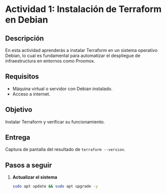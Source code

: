# Actividad 1: Instalación de Terraform en Debian

## Descripción
En esta actividad aprenderás a instalar Terraform en un sistema operativo Debian, lo cual es fundamental para automatizar el despliegue de infraestructura en entornos como Proxmox.

## Requisitos
- Máquina virtual o servidor con Debian instalado.
- Acceso a internet.

## Objetivo
Instalar Terraform y verificar su funcionamiento.

## Entrega
Captura de pantalla del resultado de `terraform --version`.

## Pasos a seguir

1. **Actualizar el sistema**
   ```bash
   sudo apt update && sudo apt upgrade -y
